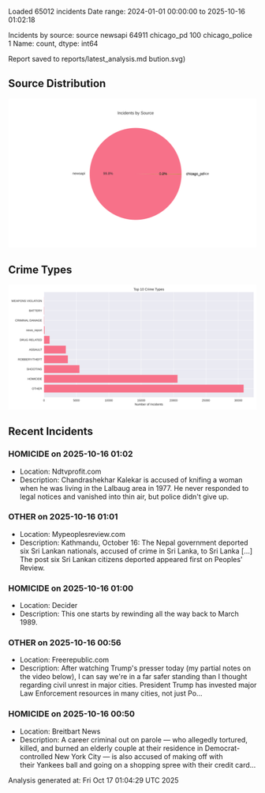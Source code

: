 
Loaded 65012 incidents
Date range: 2024-01-01 00:00:00 to 2025-10-16 01:02:18

Incidents by source:
source
newsapi           64911
chicago_pd          100
chicago_police        1
Name: count, dtype: int64

Report saved to reports/latest_analysis.md
bution.svg)

## Source Distribution
![Source Distribution](images/source_distribution.svg)

## Crime Types
![Crime Types](images/crime_types.svg)

## Recent Incidents

### HOMICIDE on 2025-10-16 01:02
- Location: Ndtvprofit.com
- Description: Chandrashekhar Kalekar is accused of knifing a woman when he was living in the Lalbaug area in 1977. He never responded to legal notices and vanished into thin air, but police didn't give up.


### OTHER on 2025-10-16 01:01
- Location: Mypeoplesreview.com
- Description: Kathmandu, October 16: The Nepal government deported six Sri Lankan nationals, accused of crime in Sri Lanka, to Sri Lanka […]
The post six Sri Lankan citizens deported appeared first on Peoples' Review.


### HOMICIDE on 2025-10-16 01:00
- Location: Decider
- Description: This one starts by rewinding all the way back to March 1989.


### OTHER on 2025-10-16 00:56
- Location: Freerepublic.com
- Description: After watching Trump's presser today (my partial notes on the video below), I can say we're in a far safer standing than I thought regarding civil unrest in major cities. President Trump has invested major Law Enforcement resources in many cities, not just Po…


### HOMICIDE on 2025-10-16 00:50
- Location: Breitbart News
- Description: A career criminal out on parole — who allegedly tortured, killed, and burned an elderly couple at their residence in Democrat-controlled New York City — is also accused of making off with their Yankees ball and going on a shopping spree with their credit card…

Analysis generated at: Fri Oct 17 01:04:29 UTC 2025
